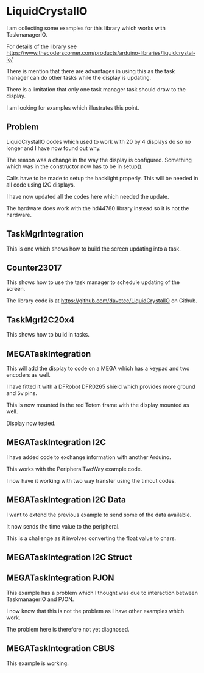 # LiquidCrystalIO
 
 I am collecting some examples for this library which works with TaskmanagerIO.
  
 For details of the library see https://www.thecoderscorner.com/products/arduino-libraries/liquidcrystal-io/
 
 There is mention that there are advantages in using this as the task manager can do other tasks while the display is updating.
 
 There is a limitation that only one task manager task should draw to the display.
 
 I am looking for examples which illustrates this point.
 
 ## Problem
 
 LiquidCrystalIO codes which used to work with 20 by 4 displays do so no longer and I have now found out why.
 
 The reason was a change in the way the display is configured. Something which was in the constructor now has to be in setup().
 
 Calls have to be made to setup the backlight properly. This will be needed in all code using I2C displays.
 
 I have now updated all the codes here which needed the update.
 
 The hardware does work with the hd44780 library instead so it is not the hardware.
 
 ## TaskMgrIntegration 
 
 This is one which shows how to build the screen updating into a task.
 
 ## Counter23017 
 
 This shows how to use the task manager to schedule updating of the screen.
 
 The library code is at https://github.com/davetcc/LiquidCrystalIO on Github.
 
 ## TaskMgrI2C20x4 
 
 This shows how to build in tasks.
 
 ## MEGATaskIntegration 
 
 This will add the display to code on a MEGA which has a keypad and two encoders as well.
 
 I have fitted it with a DFRobot DFR0265 shield which provides more ground and 5v pins.
 
 This is now mounted in the red Totem frame with the display mounted as well.
 
 Display now tested.
 
 ## MEGATaskIntegration I2C
 
 I have added code to exchange information with another Arduino.
 
 This works with the PeripheralTwoWay example code.
 
 I now have it working with two way transfer using the timout codes.
 
 ## MEGATaskIntegration I2C Data

 I want to extend the previous example to send some of the data available.
 
 It now sends the time value to the peripheral.
 
 This is a challenge as it involves converting the float value to chars.
 
 ## MEGATaskIntegration I2C Struct
 
 ## MEGATaskIntegration PJON
 
 This example has a problem which I thought was due to interaction between TaskmanagerIO and PJON.
 
 I now know that this is not the problem as I have other examples which work.

 The problem here is therefore not yet diagnosed.
 
 ## MEGATaskIntegration CBUS
 
 This example is working.
 
